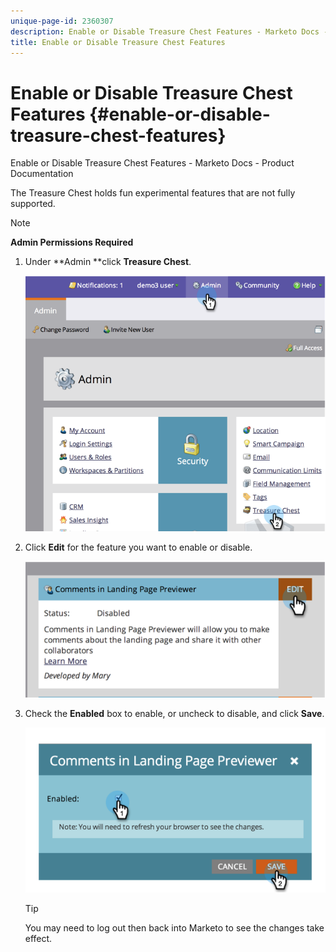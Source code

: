 ```yaml
---
unique-page-id: 2360307
description: Enable or Disable Treasure Chest Features - Marketo Docs - Product Documentation
title: Enable or Disable Treasure Chest Features
---
```


# Enable or Disable Treasure Chest Features {#enable-or-disable-treasure-chest-features}

Enable or Disable Treasure Chest Features - Marketo Docs - Product Documentation

The Treasure Chest holds fun experimental features that are not fully supported.

>[!NOTE]
>
>**Admin Permissions Required**

1. Under **Admin **click **Treasure Chest**.

   ![](assets/image2014-9-16-17-3a0-3a36.png)

1. Click **Edit** for the feature you want to enable or disable.

   ![](assets/image2014-9-16-16-3a53-3a42.png)

1. Check the **Enabled** box to enable, or uncheck to disable, and click **Save**.

   ![](assets/image2014-9-16-16-3a53-3a53.png)

   >[!TIP]
   >
   >
   >You may need to log out then back into Marketo to see the changes take effect.

